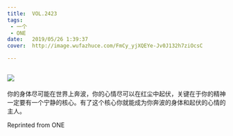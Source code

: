 ```yaml
---
title:	VOL.2423
tags:
 - 一个
 - ONE
date:	2019/05/26 1:39:37
cover:	http://image.wufazhuce.com/FmCy_yjXQEYe-Jv0J132h7ziOcsC

---
```

![](http://image.wufazhuce.com/FmCy_yjXQEYe-Jv0J132h7ziOcsC)
---

你的身体尽可能在世界上奔波，你的心情尽可以在红尘中起伏，关键在于你的精神一定要有一个宁静的核心。有了这个核心你就能成为你奔波的身体和起伏的心情的主人。
 
Reprinted from ONE
